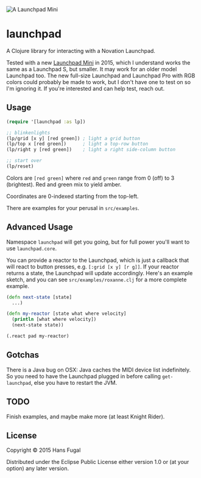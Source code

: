![A Launchpad Mini](http://global.novationmusic.com/sites/default/files/styles/cta_scale_1280/public/2-LP-Mini_1%5B1%5D.png)
# launchpad

A Clojure library for interacting with a Novation Launchpad.

Tested with a new
[Launchpad Mini](http://global.novationmusic.com/launch/launchpad-mini) in
2015, which I understand works the same as a Launchpad S, but smaller. It may
work for an older model Launchpad too. The new full-size Launchpad and
Launchpad Pro with RGB colors could probably be made to work, but I don't have
one to test on so I'm ignoring it. If you're interested and can help test,
reach out. 

## Usage

```clojure
(require '[launchpad :as lp])

;; blinkenlights
(lp/grid [x y] [red green]) ; light a grid button
(lp/top x [red green])      ; light a top-row button
(lp/right y [red green])    ; light a right side-column button

;; start over
(lp/reset)
```

Colors are `[red green]` where `red` and `green` range from
0 (off) to 3 (brightest). Red and green mix to yield amber.

Coordinates are 0-indexed starting from the top-left.

There are examples for your perusal in `src/examples`.

## Advanced Usage

Namespace `launchpad` will get you going, but for full power you'll want to use
`launchpad.core`.

You can provide a reactor to the Launchpad, which is just a callback that will
react to button presses, e.g. `[:grid [x y] [r g]]`. If your reactor returns a
state, the Launchpad will update accordingly. Here's an example sketch, and you
can see `src/examples/roxanne.clj` for a more complete example.

```clojure
(defn next-state [state]
  ...)

(defn my-reactor [state what where velocity]
  (println [what where velocity])
  (next-state state))

(.react pad my-reactor)
```

## Gotchas
There is a Java bug on OSX: Java caches the MIDI device list indefinitely. So
you need to have the Launchpad plugged in before calling `get-launchpad`, else
you have to restart the JVM.

## TODO
Finish examples, and maybe make more (at least Knight Rider).

## License

Copyright © 2015 Hans Fugal

Distributed under the Eclipse Public License either version 1.0 or (at
your option) any later version.
